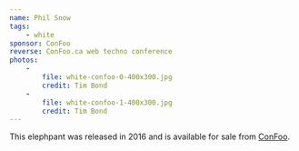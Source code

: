 ```yaml
---
name: Phil Snow
tags:
    - white
sponsor: ConFoo
reverse: ConFoo.ca web techno conference
photos:
    -
        file: white-confoo-0-400x300.jpg
        credit: Tim Bond
    -
        file: white-confoo-1-400x300.jpg
        credit: Tim Bond
---
```

This elephpant was released in 2016 and is available for sale from [ConFoo](https://shop.confoo.ca/).
